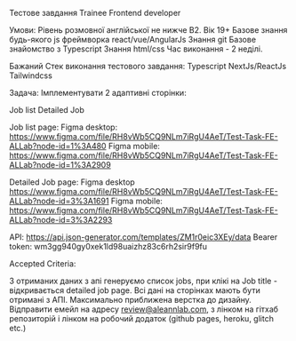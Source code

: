 Тестове завдання Trainee Frontend developer

Умови:
Рівень розмовної англійської не нижче B2.
Вік 19+
Базове знання будь-якого js фреймворка react/vue/AngularJs
Знання git
Базове знайомство з Typescript
Знання html/css
Час виконання - 2 неділі.

Бажаний Стек виконання тестового завдання:
Typescript
NextJs/ReactJs
Tailwindcss

Задача:
Імплементувати 2 адаптивні сторінки:

Job list
Detailed Job

Job list page:
Figma desktop: https://www.figma.com/file/RH8vWb5CQ9NLm7iRgU4AeT/Test-Task-FE-ALLab?node-id=1%3A480
Figma mobile:
https://www.figma.com/file/RH8vWb5CQ9NLm7iRgU4AeT/Test-Task-FE-ALLab?node-id=1%3A2909

Detailed Job page:
Figma desktop
https://www.figma.com/file/RH8vWb5CQ9NLm7iRgU4AeT/Test-Task-FE-ALLab?node-id=3%3A1691
Figma mobile:
https://www.figma.com/file/RH8vWb5CQ9NLm7iRgU4AeT/Test-Task-FE-ALLab?node-id=3%3A2293

API:
https://api.json-generator.com/templates/ZM1r0eic3XEy/data
Bearer token:
wm3gg940gy0xek1ld98uaizhz83c6rh2sir9f9fu

Accepted Criteria:

З отриманих даних з апі генеруємо список jobs, при клікі на Job title - відкривається detailed job page. Всі дані на сторінках мають бути отримані з АПІ.
Максимально приближена верстка до дизайну.
Відправити емейл на адресу review@aleannlab.com, з лінком на гітхаб репозиторій і лінком на робочий додаток (github pages, heroku, glitch etc.)
